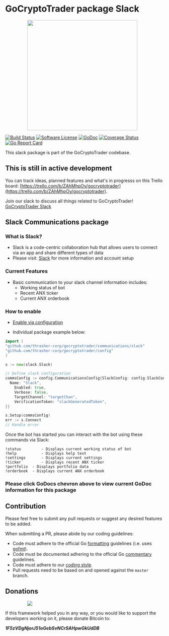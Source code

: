 # GoCryptoTrader package Slack

<img src="https://github.com/thrasher-corp/gocryptotrader/blob/master/web/src/assets/page-logo.png?raw=true" width="350px" height="350px" hspace="70">


[![Build Status](https://travis-ci.org/thrasher-/gocryptotrader.svg?branch=master)](https://travis-ci.org/thrasher-/gocryptotrader)
[![Software License](https://img.shields.io/badge/License-MIT-orange.svg?style=flat-square)](https://github.com/thrasher-corp/gocryptotrader/blob/master/LICENSE)
[![GoDoc](https://godoc.org/github.com/thrasher-corp/gocryptotrader?status.svg)](https://godoc.org/github.com/thrasher-corp/gocryptotrader/communications/slack)
[![Coverage Status](http://codecov.io/github/thrasher-/gocryptotrader/coverage.svg?branch=master)](http://codecov.io/github/thrasher-/gocryptotrader?branch=master)
[![Go Report Card](https://goreportcard.com/badge/github.com/thrasher-corp/gocryptotrader)](https://goreportcard.com/report/github.com/thrasher-corp/gocryptotrader)


This slack package is part of the GoCryptoTrader codebase.

## This is still in active development

You can track ideas, planned features and what's in progresss on this Trello board: [https://trello.com/b/ZAhMhpOy/gocryptotrader](https://trello.com/b/ZAhMhpOy/gocryptotrader).

Join our slack to discuss all things related to GoCryptoTrader! [GoCryptoTrader Slack](https://join.slack.com/t/gocryptotrader/shared_invite/enQtNTQ5NDAxMjA2Mjc5LTc5ZDE1ZTNiOGM3ZGMyMmY1NTAxYWZhODE0MWM5N2JlZDk1NDU0YTViYzk4NTk3OTRiMDQzNGQ1YTc4YmRlMTk)

## Slack Communications package

### What is Slack?

+ Slack is a code-centric collaboration hub that allows users to connect via an
app and share different types of data
+ Please visit: [Slack](https://slack.com/) for more information and account setup

### Current Features

+ Basic communication to your slack channel information includes:
  - Working status of bot
  - Recent ANX ticker
  - Current ANX orderbook

### How to enable

+ [Enable via configuration](https://github.com/thrasher-corp/gocryptotrader/tree/master/config#enable-communications-via-config-example)

+ Individual package example below:
```go
import (
"github.com/thrasher-corp/gocryptotrader/communications/slack"
"github.com/thrasher-corp/gocryptotrader/config"
)

s := new(slack.Slack)

// Define slack configuration
commsConfig := config.CommunicationsConfig{SlackConfig: config.SlackConfig{
  Name: "Slack",
	Enabled: true,
	Verbose: false,
	TargetChannel: "targetChan",
	VerificationToken: "slackGeneratedToken",
}}

s.Setup(commsConfig)
err := s.Connect
// Handle error
```

Once the bot has started you can interact with the bot using these commands
via Slack:

```
!status 		- Displays current working status of bot
!help 			- Displays help text
!settings		- Displays current settings
!ticker			- Displays recent ANX ticker
!portfolio	- Displays portfolio data
!orderbook	- Displays current ANX orderbook
```

### Please click GoDocs chevron above to view current GoDoc information for this package

## Contribution

Please feel free to submit any pull requests or suggest any desired features to be added.

When submitting a PR, please abide by our coding guidelines:

+ Code must adhere to the official Go [formatting](https://golang.org/doc/effective_go.html#formatting) guidelines (i.e. uses [gofmt](https://golang.org/cmd/gofmt/)).
+ Code must be documented adhering to the official Go [commentary](https://golang.org/doc/effective_go.html#commentary) guidelines.
+ Code must adhere to our [coding style](https://github.com/thrasher-corp/gocryptotrader/blob/master/doc/coding_style.md).
+ Pull requests need to be based on and opened against the `master` branch.

## Donations

<img src="https://github.com/thrasher-corp/gocryptotrader/blob/master/web/src/assets/donate.png?raw=true" hspace="70">

If this framework helped you in any way, or you would like to support the developers working on it, please donate Bitcoin to:

***1F5zVDgNjorJ51oGebSvNCrSAHpwGkUdDB***
